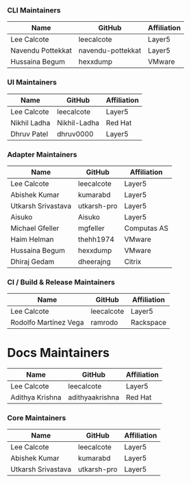 ### CLI Maintainers

| Name              | GitHub            | Affiliation |
| ----------------- | ----------------- | ----------- |
| Lee Calcote       | leecalcote        | Layer5      |
| Navendu Pottekkat | navendu-pottekkat | Layer5      |
| Hussaina Begum    | hexxdump          | VMware      |

### UI Maintainers

| Name         | GitHub       | Affiliation |
| ------------ | ------------ | ----------- | 
| Lee Calcote  | leecalcote   | Layer5      |
| Nikhil Ladha | Nikhil-Ladha | Red Hat     |
| Dhruv Patel  | dhruv0000    | Layer5      |

### Adapter Maintainers

| Name               | GitHub      | Affiliation |
| ------------------ | ----------- | ----------- |
| Lee Calcote        | leecalcote  | Layer5      |
| Abishek Kumar      | kumarabd    | Layer5      |
| Utkarsh Srivastava | utkarsh-pro | Layer5      |
| Aisuko             | Aisuko      | Layer5      |
| Michael Gfeller    | mgfeller    | Computas AS |
| Haim Helman        | thehh1974   | VMware      |
| Hussaina Begum     | hexxdump    | VMware      |
| Dhiraj Gedam       | dheerajng   | Citrix      |

### CI / Build & Release Maintainers

| Name                  | GitHub     | Affiliation |
| --------------------- | ---------- | ----------- |
| Lee Calcote           | leecalcote | Layer5      |
| Rodolfo Martínez Vega | ramrodo    | Rackspace   |


# Docs Maintainers

| Name            | GitHub          | Affiliation |
| --------------- | --------------- | ----------- |
| Lee Calcote     | leecalcote      | Layer5      |
| Adithya Krishna | adithyaakrishna | Red Hat     |


### Core Maintainers

| Name               | GitHub      | Affiliation |
| ------------------ | ----------- | ----------- |
| Lee Calcote        | leecalcote  | Layer5      |
| Abishek Kumar      | kumarabd    | Layer5      |
| Utkarsh Srivastava | utkarsh-pro | Layer5      |

